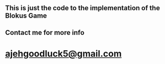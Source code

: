 ## This is just the code to the implementation of the Blokus Game

## Contact me for more info

# ajehgoodluck5@gmail.com
